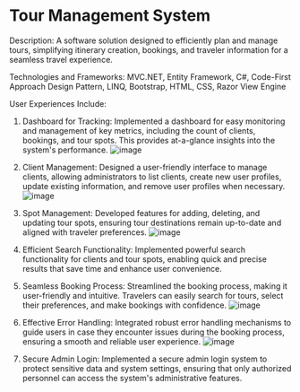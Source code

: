 # Tour Management System

Description: A software solution designed to efficiently plan and manage tours, simplifying itinerary creation, bookings, and traveler information for a seamless travel experience.

Technologies and Frameworks: MVC.NET, Entity Framework, C#, Code-First Approach Design Pattern, LINQ, Bootstrap, HTML, CSS, Razor View Engine

User Experiences Include:

1. Dashboard for Tracking: Implemented a dashboard for easy monitoring and management of key metrics, including the count of clients, bookings, and tour spots. This provides at-a-glance insights into the system's performance.
   ![image](https://github.com/masumKazibd/tour-management/assets/88852649/6c9d73b2-5706-432b-8137-a017f854c483)

3. Client Management: Designed a user-friendly interface to manage clients, allowing administrators to list clients, create new user profiles, update existing information, and remove user profiles when necessary.
   ![image](https://github.com/masumKazibd/tour-management/assets/88852649/6d204420-b398-4cae-85a1-66b79eeb5157)

5. Spot Management: Developed features for adding, deleting, and updating tour spots, ensuring tour destinations remain up-to-date and aligned with traveler preferences.
   ![image](https://github.com/masumKazibd/tour-management/assets/88852649/cfbbcd1d-b2dd-446f-aa5a-19ec448d85cc)

7. Efficient Search Functionality: Implemented powerful search functionality for clients and tour spots, enabling quick and precise results that save time and enhance user convenience.
8. Seamless Booking Process: Streamlined the booking process, making it user-friendly and intuitive. Travelers can easily search for tours, select their preferences, and make bookings with confidence.
   ![image](https://github.com/masumKazibd/tour-management/assets/88852649/342e55ef-4ca6-4182-8b12-cb999badeac1)

10. Effective Error Handling: Integrated robust error handling mechanisms to guide users in case they encounter issues during the booking process, ensuring a smooth and reliable user experience.
    ![image](https://github.com/masumKazibd/tour-management/assets/88852649/19d98962-632f-433c-b46a-d630c684e002)

12. Secure Admin Login: Implemented a secure admin login system to protect sensitive data and system settings, ensuring that only authorized personnel can access the system's administrative features.
